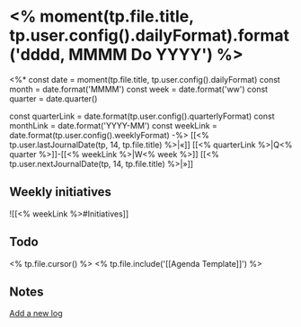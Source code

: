 # <% moment(tp.file.title, tp.user.config().dailyFormat).format('dddd, MMMM Do YYYY') %>
<%*
const date = moment(tp.file.title, tp.user.config().dailyFormat)
const month = date.format('MMMM')
const week = date.format('ww')
const quarter = date.quarter()

const quarterLink = date.format(tp.user.config().quarterlyFormat)
const monthLink = date.format('YYYY-MM')
const weekLink = date.format(tp.user.config().weeklyFormat)
-%>
[[<% tp.user.lastJournalDate(tp, 14, tp.file.title) %>|«]] [[<% quarterLink %>|Q<% quarter %>]]-[[<% weekLink %>|W<% week %>]] [[<% tp.user.nextJournalDate(tp, 14, tp.file.title) %>|»]]

## Weekly initiatives
![[<% weekLink %>#Initiatives]]

## Todo
<% tp.file.cursor() %>
<% tp.file.include('[[Agenda Template]]') %>

## Notes
[Add a new log](obsidian://log)